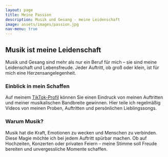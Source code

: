 ```yaml
---
layout: page
title: Meine Passion
description: Musik und Gesang - meine Leidenschaft
image: assets/images/passion.jpg
nav-menu: true
---
```


## Musik ist meine Leidenschaft

Musik und Gesang sind mehr als nur ein Beruf für mich – sie sind meine Leidenschaft und Lebensfreude. Jeder Auftritt, ob groß oder klein, ist für mich eine Herzensangelegenheit. 

### Einblick in mein Schaffen

Auf meinem [TikTok-Profil](https://www.tiktok.com) können Sie einen Eindruck von meinen Auftritten und meiner musikalischen Bandbreite gewinnen. Hier teile ich regelmäßig Videos von meinen Proben, Auftritten und persönlichen Lieblingssongs.

### Warum Musik?

Musik hat die Kraft, Emotionen zu wecken und Menschen zu verbinden. Diese Magie möchte ich bei jedem Auftritt spürbar machen. Ob auf Hochzeiten, Konzerten oder privaten Feiern – meine Stimme soll Freude bereiten und unvergessliche Momente schaffen.
